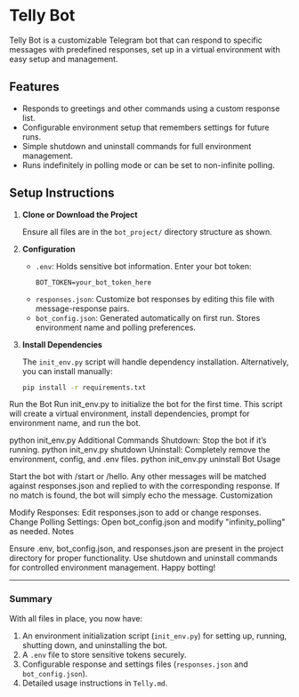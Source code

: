 # Telly Bot

Telly Bot is a customizable Telegram bot that can respond to specific messages with predefined responses, set up in a virtual environment with easy setup and management.

## Features

- Responds to greetings and other commands using a custom response list.
- Configurable environment setup that remembers settings for future runs.
- Simple shutdown and uninstall commands for full environment management.
- Runs indefinitely in polling mode or can be set to non-infinite polling.

## Setup Instructions

1. **Clone or Download the Project**
   
   Ensure all files are in the `bot_project/` directory structure as shown.

2. **Configuration**

   - `.env`: Holds sensitive bot information. Enter your bot token:
     ```plaintext
     BOT_TOKEN=your_bot_token_here
     ```
   - `responses.json`: Customize bot responses by editing this file with message-response pairs.
   - `bot_config.json`: Generated automatically on first run. Stores environment name and polling preferences.

3. **Install Dependencies**

   The `init_env.py` script will handle dependency installation. Alternatively, you can install manually:
   ```bash
   pip install -r requirements.txt
Run the Bot
Run init_env.py to initialize the bot for the first time. This script will create a virtual environment, install dependencies, prompt for environment name, and run the bot.

python init_env.py
Additional Commands
Shutdown: Stop the bot if it’s running.
python init_env.py shutdown
Uninstall: Completely remove the environment, config, and .env files.
python init_env.py uninstall
Bot Usage

Start the bot with /start or /hello.
Any other messages will be matched against responses.json and replied to with the corresponding response. If no match is found, the bot will simply echo the message.
Customization

Modify Responses: Edit responses.json to add or change responses.
Change Polling Settings: Open bot_config.json and modify "infinity_polling" as needed.
Notes

Ensure .env, bot_config.json, and responses.json are present in the project directory for proper functionality.
Use shutdown and uninstall commands for controlled environment management.
Happy botting!


---

### Summary

With all files in place, you now have:
1. An environment initialization script (`init_env.py`) for setting up, running, shutting down, and uninstalling the bot.
2. A `.env` file to store sensitive tokens securely.
3. Configurable response and settings files (`responses.json` and `bot_config.json`).
4. Detailed usage instructions in `Telly.md`.

